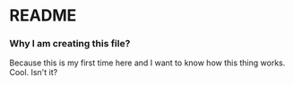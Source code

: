 # README



### Why I am creating this file?


Because this is my first time here and I want to know how this thing works. Cool. Isn't it?

